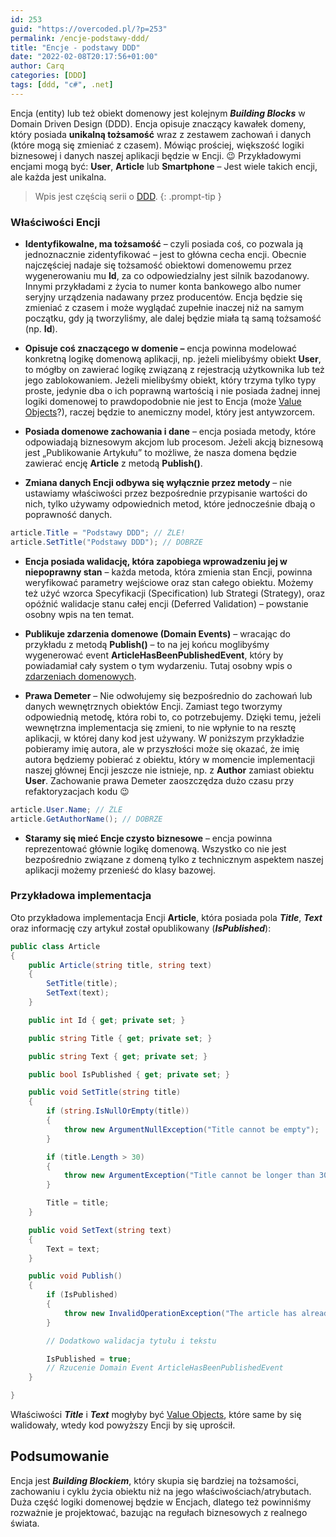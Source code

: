 ```yaml
---
id: 253
guid: "https://overcoded.pl/?p=253"
permalink: /encje-podstawy-ddd/
title: "Encje - podstawy DDD"
date: "2022-02-08T20:17:56+01:00"
author: Carq
categories: [DDD]
tags: [ddd, "c#", .net]
---
```


Encja (entity) lub też obiekt domenowy jest kolejnym **_Building Blocks_** w Domain Driven Design (DDD). Encja opisuje znaczący kawałek domeny, który posiada **unikalną tożsamość** wraz z zestawem zachowań i danych (które mogą się zmieniać z czasem). Mówiąc prościej, większość logiki biznesowej i danych naszej aplikacji będzie w Encji. 😉 Przykładowymi encjami mogą być: **User**, **Article** lub **Smartphone** – Jest wiele takich encji, ale każda jest unikalna.

<!-- prettier-ignore-start  -->
> Wpis jest częścią serii o [DDD](/ddd/).
{: .prompt-tip }
<!-- prettier-ignore-end  -->

### Właściwości Encji

- **Identyfikowalne, ma tożsamość** – czyli posiada coś, co pozwala ją jednoznacznie zidentyfikować – jest to główna cecha encji. Obecnie najczęściej nadaje się tożsamość obiektowi domenowemu przez wygenerowaniu mu **Id**, za co odpowiedzialny jest silnik bazodanowy. Innymi przykładami z życia to numer konta bankowego albo numer seryjny urządzenia nadawany przez producentów. Encja będzie się zmieniać z czasem i może wyglądać zupełnie inaczej niż na samym początku, gdy ją tworzyliśmy, ale dalej będzie miała tą samą tożsamość (np. **Id**).

- **Opisuje coś znaczącego w domenie –** encja powinna modelować konkretną logikę domenową aplikacji, np. jeżeli mielibyśmy obiekt **User**, to mógłby on zawierać logikę związaną z rejestracją użytkownika lub też jego zablokowaniem. Jeżeli mielibyśmy obiekt, który trzyma tylko typy proste, jedynie dba o ich poprawną wartością i nie posiada żadnej innej logiki domenowej to prawdopodobnie nie jest to Encja (może [Value Objects](/value-objects/)?), raczej będzie to anemiczny model, który jest antywzorcem.

- **Posiada domenowe zachowania i dane** – encja posiada metody, które odpowiadają biznesowym akcjom lub procesom. Jeżeli akcją biznesową jest „Publikowanie Artykułu” to możliwe, że nasza domena będzie zawierać encję **Article** z metodą **Publish()**.

- **Zmiana danych Encji odbywa się wyłącznie przez metody** – nie ustawiamy właściwości przez bezpośrednie przypisanie wartości do nich, tylko używamy odpowiednich metod, które jednocześnie dbają o poprawność danych.

```csharp
article.Title = "Podstawy DDD"; // ŹLE!
article.SetTitle("Podstawy DDD"); // DOBRZE
```

- **Encja posiada walidację, która zapobiega wprowadzeniu jej w niepoprawny stan** – każda metoda, która zmienia stan Encji, powinna weryfikować parametry wejściowe oraz stan całego obiektu. Możemy też użyć wzorca Specyfikacji (Specification) lub Strategi (Strategy), oraz opóźnić walidacje stanu całej encji (Deferred Validation) – powstanie osobny wpis na ten temat.

- **Publikuje zdarzenia domenowe (Domain Events)** – wracając do przykładu z metodą **Publish()** – to na jej końcu moglibyśmy wygenerować event **ArticleHasBeenPublishedEvent**, który by powiadamiał cały system o tym wydarzeniu. Tutaj osobny wpis o [zdarzeniach domenowych](/zdarzenia-domenowe-ddd/).

- **Prawa Demeter** – Nie odwołujemy się bezpośrednio do zachowań lub danych wewnętrznych obiektów Encji. Zamiast tego tworzymy odpowiednią metodę, która robi to, co potrzebujemy. Dzięki temu, jeżeli wewnętrzna implementacja się zmieni, to nie wpłynie to na resztę aplikacji, w której dany kod jest używany. W poniższym przykładzie pobieramy imię autora, ale w przyszłości może się okazać, że imię autora będziemy pobierać z obiektu, który w momencie implementacji naszej głównej Encji jeszcze nie istnieje, np. z **Author** zamiast obiektu **User**. Zachowanie prawa Demeter zaoszczędza dużo czasu przy refaktoryzacjach kodu 😉

```csharp
article.User.Name; // ŹLE
article.GetAuthorName(); // DOBRZE
```

- **Staramy się mieć Encje czysto biznesowe** – encja powinna reprezentować głównie logikę domenową. Wszystko co nie jest bezpośrednio związane z domeną tylko z technicznym aspektem naszej aplikacji możemy przenieść do klasy bazowej.

### Przykładowa implementacja

Oto przykładowa implementacja Encji **Article**, która posiada pola **_Title_**, **_Text_** oraz informację czy artykuł został opublikowany (**_IsPublished_**):

```csharp
public class Article
{
    public Article(string title, string text)
    {
        SetTitle(title);
        SetText(text);
    }

    public int Id { get; private set; }

    public string Title { get; private set; }

    public string Text { get; private set; }

    public bool IsPublished { get; private set; }

    public void SetTitle(string title)
    {
        if (string.IsNullOrEmpty(title))
        {
            throw new ArgumentNullException("Title cannot be empty");
        }

        if (title.Length > 30)
        {
            throw new ArgumentException("Title cannot be longer than 30 chars.");
        }

        Title = title;
    }

    public void SetText(string text)
    {
        Text = text;
    }

    public void Publish()
    {
        if (IsPublished)
        {
            throw new InvalidOperationException("The article has already been published");
        }

        // Dodatkowo walidacja tytułu i tekstu

        IsPublished = true;
        // Rzucenie Domain Event ArticleHasBeenPublishedEvent
    }

}

```

Właściwości **_Title_** i **_Text_** mogłyby być [Value Objects](/value-objects/), które same by się walidowały, wtedy kod powyższy Encji by się uprościł.

## Podsumowanie

Encja jest **_Building Blockiem_**, który skupia się bardziej na tożsamości, zachowaniu i cyklu życia obiektu niż na jego właściwościach/atrybutach. Duża część logiki domenowej będzie w Encjach, dlatego też powinniśmy rozważnie je projektować, bazując na regułach biznesowych z realnego świata.
